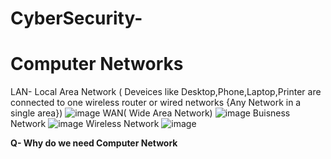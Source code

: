 # CyberSecurity-
# Computer Networks 

LAN- Local Area Network ( Deveices like Desktop,Phone,Laptop,Printer are connected to one wireless router or wired networks {Any Network in a single area})
![image](https://github.com/srijan9999/CyberSecurity-/assets/148010653/c402ad99-1f90-4809-92ad-80f9ba8a41fc)
WAN( Wide Area Network)
![image](https://github.com/srijan9999/CyberSecurity-/assets/148010653/220447cd-fba6-44c5-9b32-4bd41afc32e2)
Buisness Network
![image](https://github.com/srijan9999/CyberSecurity-/assets/148010653/99c01fa0-871e-47a5-9ff7-2e60ed752e21)
Wireless Network
![image](https://github.com/srijan9999/CyberSecurity-/assets/148010653/5bf1dad1-c1d4-4f1b-9033-40ab3f5d7755)

__Q- Why do we need Computer Network__
